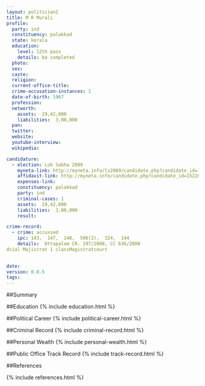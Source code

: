```yaml
---
layout: politician2
title: M R Murali
profile: 
  party: ind
  constituency: palakkad
  state: kerala
  education: 
    level: 12th pass
    details: ba completed
  photo: 
  sex: 
  caste: 
  religion: 
  current-office-title: 
  crime-accusation-instances: 1
  date-of-birth: 1967
  profession: 
  networth: 
    assets:  29,42,000
    liabilities:  3,00,000
  pan: 
  twitter: 
  website: 
  youtube-interview: 
  wikipedia: 

candidature: 
  - election: Lok Sabha 2009
    myneta-link: http://myneta.info/ls2009/candidate.php?candidate_id=1522
    affidavit-link: http://myneta.info/candidate.php?candidate_id=1522&scan=original
    expenses-link: 
    constituency: palakkad 
    party: ind
    criminal-cases: 1
    assets:  29,42,000
    liabilities:  3,00,000
    result:  

crime-record: 
  - crime: accussed
    ipc: 143,  147,  148,  506(2),  324,  144
    details:  Ottapalam CR. 297/2008, CC 636/2008
dcial Majistrat 1 classMagistratcourt
  

date: 
version: 0.0.5
tags: 
---
```

##Summary


##Education
{% include education.html %}


##Political Career
{% include political-career.html %}


##Criminal Record
{% include criminal-record.html %}


##Personal Wealth
{% include personal-wealth.html %}


##Public Office Track Record
{% include track-record.html %}


##References


{% include references.html %}